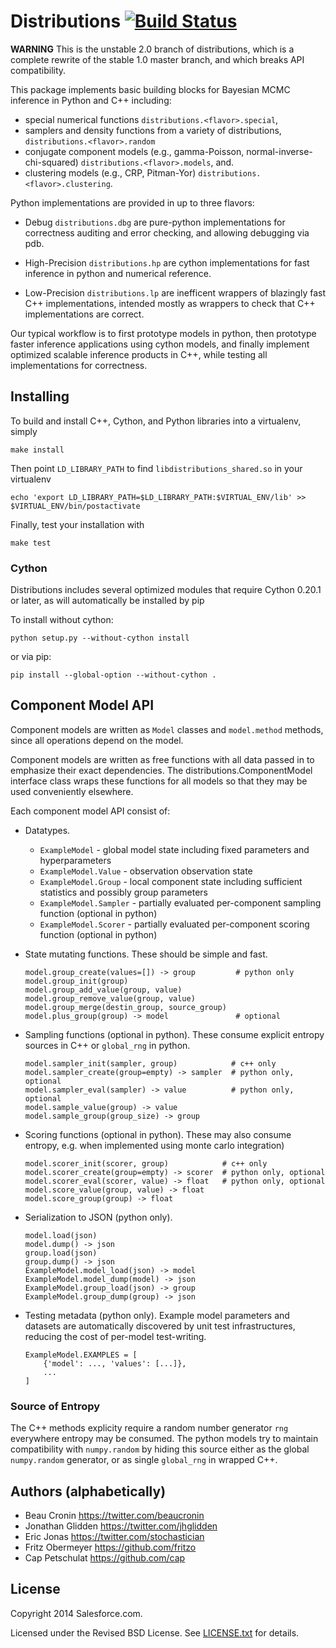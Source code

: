 # Distributions [![Build Status](https://travis-ci.org/forcedotcom/distributions.png)](https://travis-ci.org/forcedotcom/distributions)

<b>WARNING</b>
This is the unstable 2.0 branch of distributions,
which is a complete rewrite of the stable 1.0 master branch,
and which breaks API compatibility.

This package implements basic building blocks for Bayesian MCMC inference
in Python and C++ including:
*   special numerical functions `distributions.<flavor>.special`,
*   samplers and density functions from a variety of distributions,
    `distributions.<flavor>.random`
*   conjugate component models (e.g., gamma-Poisson, normal-inverse-chi-squared)
    `distributions.<flavor>.models`, and.
*   clustering models (e.g., CRP, Pitman-Yor)
    `distributions.<flavor>.clustering`.

Python implementations are provided in up to three flavors:

*   Debug `distributions.dbg`
    are pure-python implementations for correctness auditing and
    error checking, and allowing debugging via pdb.

*   High-Precision `distributions.hp`
    are cython implementations for fast inference in python
    and numerical reference.

*   Low-Precision `distributions.lp`
    are inefficent wrappers of blazingly fast C++ implementations,
    intended mostly as wrappers to check that C++ implementations are correct.

Our typical workflow is to first prototype models in python,
then prototype faster inference applications using cython models,
and finally implement optimized scalable inference products in C++,
while testing all implementations for correctness.


## Installing

To build and install C++, Cython, and Python libraries into a virtualenv, simply

    make install

Then point `LD_LIBRARY_PATH` to find `libdistributions_shared.so`
in your virtualenv

    echo 'export LD_LIBRARY_PATH=$LD_LIBRARY_PATH:$VIRTUAL_ENV/lib' >> $VIRTUAL_ENV/bin/postactivate

Finally, test your installation with

    make test


### Cython

Distributions includes several optimized modules that require Cython
0.20.1 or later, as will automatically be installed by pip

To install without cython:

    python setup.py --without-cython install

or via pip:

    pip install --global-option --without-cython .


## Component Model API

Component models are written as `Model` classes and `model.method` methods,
since all operations depend on the model.

Component models are written as free functions with all data passed in
to emphasize their exact dependencies. The
distributions.ComponentModel interface class wraps these functions for
all models so that they may be used conveniently elsewhere.

Each component model API consist of:

*   Datatypes.
    *   `ExampleModel` - global model state including fixed parameters
        and hyperparameters
    *   `ExampleModel.Value` - observation observation state
    *   `ExampleModel.Group` - local component state including
        sufficient statistics and possibly group parameters
    *   `ExampleModel.Sampler` -
        partially evaluated per-component sampling function
        (optional in python)
    *   `ExampleModel.Scorer` -
        partially evaluated per-component scoring function
        (optional in python)

*   State mutating functions.
    These should be simple and fast.

        model.group_create(values=[]) -> group         # python only
        model.group_init(group)
        model.group_add_value(group, value)
        model.group_remove_value(group, value)
        model.group_merge(destin_group, source_group)
        model.plus_group(group) -> model               # optional

*   Sampling functions (optional in python).
    These consume explicit entropy sources in C++ or `global_rng` in python.

        model.sampler_init(sampler, group)            # c++ only
        model.sampler_create(group=empty) -> sampler  # python only, optional
        model.sampler_eval(sampler) -> value          # python only, optional
        model.sample_value(group) -> value
        model.sample_group(group_size) -> group

*   Scoring functions (optional in python).
    These may also consume entropy,
    e.g. when implemented using monte carlo integration)

        model.scorer_init(scorer, group)            # c++ only
        model.scorer_create(group=empty) -> scorer  # python only, optional
        model.scorer_eval(scorer, value) -> float   # python only, optional
        model.score_value(group, value) -> float
        model.score_group(group) -> float

*   Serialization to JSON (python only).

        model.load(json)
        model.dump() -> json
        group.load(json)
        group.dump() -> json
        ExampleModel.model_load(json) -> model
        ExampleModel.model_dump(model) -> json
        ExampleModel.group_load(json) -> group
        ExampleModel.group_dump(group) -> json

*   Testing metadata (python only).
    Example model parameters and datasets are automatically discovered by
    unit test infrastructures, reducing the cost of per-model test-writing.

        ExampleModel.EXAMPLES = [
            {'model': ..., 'values': [...]},
            ...
        ]


### Source of Entropy

The C++ methods explicity require a random number generator `rng` everywhere
entropy may be consumed.
The python models try to maintain compatibility with `numpy.random`
by hiding this source either as the global `numpy.random` generator,
or as single `global_rng` in wrapped C++.


## Authors (alphabetically)

* Beau Cronin <https://twitter.com/beaucronin>
* Jonathan Glidden <https://twitter.com/jhglidden>
* Eric Jonas <https://twitter.com/stochastician>
* Fritz Obermeyer <https://github.com/fritzo>
* Cap Petschulat <https://github.com/cap>


## License

Copyright 2014 Salesforce.com.

Licensed under the Revised BSD License.
See [LICENSE.txt](LICENSE.txt) for details.
